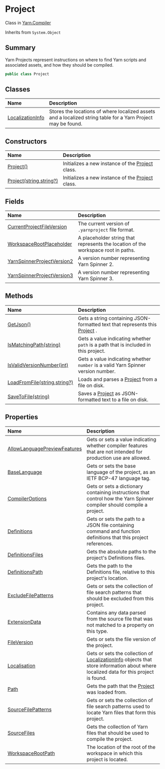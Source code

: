 # Project

Class in [Yarn.Compiler](/docs/api/csharp/yarn.compiler.md)

Inherits from `System.Object`

## Summary


Yarn Projects represent instructions on where to find Yarn scripts and
associated assets, and how they should be compiled.


```csharp
public class Project
```

## Classes

|Name|Description|
|:---|:---|
|[LocalizationInfo](/docs/api/csharp/yarn.compiler.project.localizationinfo.md)|Stores the locations of where localized assets and a localized string table for a Yarn Project may be found.|

## Constructors

|Name|Description|
|:---|:---|
|[Project()](/docs/api/csharp/yarn.compiler.project..ctor-1.md)|Initializes a new instance of the  <a href="yarn.compiler.project.md">Project</a>  class.|
|[Project(string,string?)](/docs/api/csharp/yarn.compiler.project..ctor-2.md)|Initializes a new instance of the  <a href="yarn.compiler.project.md">Project</a>  class.|

## Fields

|Name|Description|
|:---|:---|
|[CurrentProjectFileVersion](/docs/api/csharp/yarn.compiler.project.currentprojectfileversion.md)|The current version of  `.yarnproject`  file format.|
|[WorkspaceRootPlaceholder](/docs/api/csharp/yarn.compiler.project.workspacerootplaceholder.md)|A placeholder string that represents the location of the workspace root in paths.|
|[YarnSpinnerProjectVersion2](/docs/api/csharp/yarn.compiler.project.yarnspinnerprojectversion2.md)|A version number representing Yarn Spinner 2.|
|[YarnSpinnerProjectVersion3](/docs/api/csharp/yarn.compiler.project.yarnspinnerprojectversion3.md)|A version number representing Yarn Spinner 3.|

## Methods

|Name|Description|
|:---|:---|
|[GetJson()](/docs/api/csharp/yarn.compiler.project.getjson.md)|Gets a string containing JSON-formatted text that represents this <a href="yarn.compiler.project.md">Project</a> .|
|[IsMatchingPath(string)](/docs/api/csharp/yarn.compiler.project.ismatchingpath.md)|Gets a value indicating whether  `path`  is a path that is included in this project.|
|[IsValidVersionNumber(int)](/docs/api/csharp/yarn.compiler.project.isvalidversionnumber.md)|Gets a value indicating whether  `number`  is a valid Yarn Spinner version number.|
|[LoadFromFile(string,string?)](/docs/api/csharp/yarn.compiler.project.loadfromfile.md)|Loads and parses a  <a href="yarn.compiler.project.md">Project</a>  from a file on disk.|
|[SaveToFile(string)](/docs/api/csharp/yarn.compiler.project.savetofile.md)|Saves a  <a href="yarn.compiler.project.md">Project</a>  as JSON-formatted text to a file on disk.|

## Properties

|Name|Description|
|:---|:---|
|[AllowLanguagePreviewFeatures](/docs/api/csharp/yarn.compiler.project.allowlanguagepreviewfeatures.md)|Gets or sets a value indicating whether compiler features that are not intended for production use are allowed.|
|[BaseLanguage](/docs/api/csharp/yarn.compiler.project.baselanguage.md)|Gets or sets the base language of the project, as an IETF BCP-47 language tag.|
|[CompilerOptions](/docs/api/csharp/yarn.compiler.project.compileroptions.md)|Gets or sets a dictionary containing instructions that control how the Yarn Spinner compiler should compile a project.|
|[Definitions](/docs/api/csharp/yarn.compiler.project.definitions.md)|Gets or sets the path to a JSON file containing command and function definitions that this project references.|
|[DefinitionsFiles](/docs/api/csharp/yarn.compiler.project.definitionsfiles.md)|Gets the absolute paths to the project's Definitions files.|
|[DefinitionsPath](/docs/api/csharp/yarn.compiler.project.definitionspath.md)|Gets the path to the Definitions file, relative to this project's location.|
|[ExcludeFilePatterns](/docs/api/csharp/yarn.compiler.project.excludefilepatterns.md)|Gets or sets the collection of file search patterns that should be excluded from this project.|
|[ExtensionData](/docs/api/csharp/yarn.compiler.project.extensiondata.md)|Contains any data parsed from the source file that was not matched to a property on this type.|
|[FileVersion](/docs/api/csharp/yarn.compiler.project.fileversion.md)|Gets or sets the file version of the project.|
|[Localisation](/docs/api/csharp/yarn.compiler.project.localisation.md)|Gets or sets the collection of  <a href="yarn.compiler.project.localizationinfo.md">LocalizationInfo</a>  objects that store information about where localized data for this project is found.|
|[Path](/docs/api/csharp/yarn.compiler.project.path.md)|Gets the path that the  <a href="yarn.compiler.project.md">Project</a>  was loaded from.|
|[SourceFilePatterns](/docs/api/csharp/yarn.compiler.project.sourcefilepatterns.md)|Gets or sets the collection of file search patterns used to locate Yarn files that form this project.|
|[SourceFiles](/docs/api/csharp/yarn.compiler.project.sourcefiles.md)|Gets the collection of Yarn files that should be used to compile the project.|
|[WorkspaceRootPath](/docs/api/csharp/yarn.compiler.project.workspacerootpath.md)|The location of the root of the workspace in which this project is located.|

